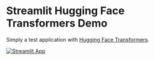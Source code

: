# Streamlit Hugging Face Transformers Demo

Simply a test application with [Hugging Face Transformers](https://huggingface.co/transformers/).

[![Streamlit App](https://static.streamlit.io/badges/streamlit_badge_black_white.svg)](https://share.streamlit.io/tomasborrella/streamlit_huggingface_transformers_demo/streamlit_app.py)